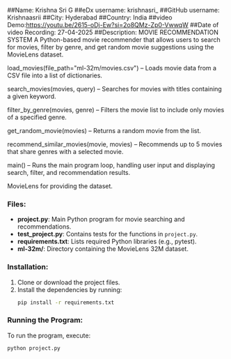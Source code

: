 ##Name: Krishna Sri G
##eDx username: krishnasri_
##GitHub username: Krishnaasrii
##City: Hyderabad
##Country: India
##video Demo:https://youtu.be/2615-oDj-Ew?si=2o8QMz-Zp0-VwwqW
##Date of video Recording: 27-04-2025
##Description:
MOVIE RECOMMENDATION SYSTEM
A Python-based movie recommender that allows users to search for movies, filter by genre, and get random movie suggestions using the MovieLens dataset.

load_movies(file_path="ml-32m/movies.csv") – Loads movie data from a CSV file into a list of dictionaries.

search_movies(movies, query) – Searches for movies with titles containing a given keyword.

filter_by_genre(movies, genre) – Filters the movie list to include only movies of a specified genre.

get_random_movie(movies) – Returns a random movie from the list.

recommend_similar_movies(movie, movies) – Recommends up to 5 movies that share genres with a selected movie.

main() – Runs the main program loop, handling user input and displaying search, filter, and recommendation results.

MovieLens for providing the dataset.

### Files:
- **project.py**: Main Python program for movie searching and recommendations.
- **test_project.py**: Contains tests for the functions in `project.py`.
- **requirements.txt**: Lists required Python libraries (e.g., pytest).
- **ml-32m/**: Directory containing the MovieLens 32M dataset.

### Installation:
1. Clone or download the project files.
2. Install the dependencies by running:
    ```bash
    pip install -r requirements.txt
    ```

### Running the Program:
To run the program, execute:
```bash
python project.py
